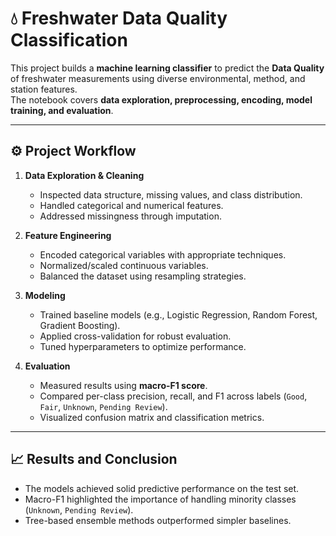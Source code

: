# 💧 Freshwater Data Quality Classification

This project builds a **machine learning classifier** to predict the **Data Quality** of freshwater measurements using diverse environmental, method, and station features.  
The notebook covers **data exploration, preprocessing, encoding, model training, and evaluation**.

---

## ⚙️ Project Workflow

1. **Data Exploration & Cleaning**  
   - Inspected data structure, missing values, and class distribution.  
   - Handled categorical and numerical features.  
   - Addressed missingness through imputation.  

2. **Feature Engineering**  
   - Encoded categorical variables with appropriate techniques.  
   - Normalized/scaled continuous variables.  
   - Balanced the dataset using resampling strategies.  

3. **Modeling**  
   - Trained baseline models (e.g., Logistic Regression, Random Forest, Gradient Boosting).  
   - Applied cross-validation for robust evaluation.  
   - Tuned hyperparameters to optimize performance.  

4. **Evaluation**  
   - Measured results using **macro-F1 score**.  
   - Compared per-class precision, recall, and F1 across labels (`Good`, `Fair`, `Unknown`, `Pending Review`).  
   - Visualized confusion matrix and classification metrics.  

---

## 📈 Results and Conclusion

- The models achieved solid predictive performance on the test set.  
- Macro-F1 highlighted the importance of handling minority classes (`Unknown`, `Pending Review`).  
- Tree-based ensemble methods outperformed simpler baselines. 
